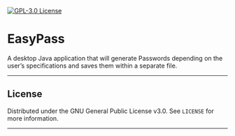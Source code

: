 [![GPL-3.0 License][license-shield]][license-url]
# EasyPass
A desktop Java application that will generate Passwords depending on the user’s
specifications and saves them within a separate file.

****

## License

 Distributed under the GNU General Public License v3.0. See `LICENSE` for more information.

****

[license-shield]: https://img.shields.io/badge/License-MIT-yellow.svg
[license-url]: https://github.com/Szavior/EasyPass/blob/main/LICENSE
